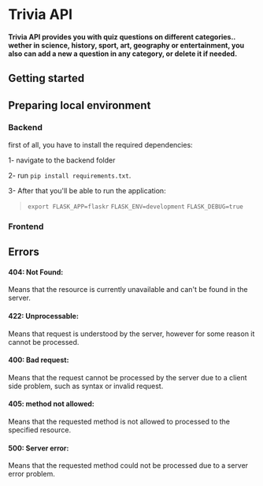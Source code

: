 # Trivia API

#### Trivia API provides you with quiz questions on different categories.. wether in science, history, sport, art, geography or entertainment, you also can add a new a question in any category, or delete it if needed.


## Getting started
## Preparing local environment
### Backend

first of all, you have to install the required dependencies:

1- navigate to the backend folder

2- run ` pip install requirements.txt `. 

3- After that you'll be able to run the application:
> ` export FLASK_APP=flaskr ` 
> ` FLASK_ENV=development `
> ` FLASK_DEBUG=true `

### Frontend


## Errors
#### 404: Not Found:
Means that the resource is currently unavailable and can't be found in the server.
#### 422: Unprocessable:
Means that request is understood by the server, however for some reason it cannot be processed.
#### 400: Bad request:
Means that the request cannot be processed by the server due to a client side problem, such as syntax or invalid request.
#### 405: method not allowed:
Means that the requested method is not allowed to processed to the specified resource.
#### 500: Server error:
Means that the requested method could not be processed due to a server error problem.



